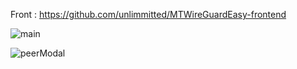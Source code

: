 Front : https://github.com/unlimmitted/MTWireGuardEasy-frontend

![main](https://github.com/user-attachments/assets/d48084ba-789b-4e79-95a7-631bc4d40fab)

![peerModal](https://github.com/user-attachments/assets/578e0438-1879-4757-8443-76f33079d9eb)
